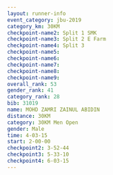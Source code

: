 ```yaml
---
layout: runner-info 
event_category: jbu-2019 
category_km: 30KM 
checkpoint-name2: Split 1 SMK 
checkpoint-name3: Split 2 E Farm 
checkpoint-name4: Split 3 
checkpoint-name5: 
checkpoint-name6: 
checkpoint-name7: 
checkpoint-name8: 
checkpoint-name9: 
overall_rank: 53
gender_rank: 41
category_rank: 28
bib: 31019
name: MOHD ZAMRI ZAINUL ABIDIN
distance: 30KM
category: 30KM Men Open
gender: Male
time: 4-03-15
start: 2-00-00
checkpoint2: 3-52-44
checkpoint3: 5-33-10
checkpoint4: 6-03-15
---
```

